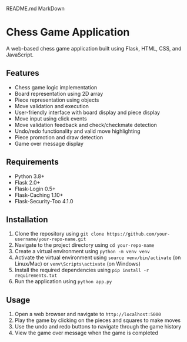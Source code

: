 README.md
MarkDown
# Chess Game Application

A web-based chess game application built using Flask, HTML, CSS, and JavaScript.

## Features

*   Chess game logic implementation
*   Board representation using 2D array
*   Piece representation using objects
*   Move validation and execution
*   User-friendly interface with board display and piece display
*   Move input using click events
*   Move validation feedback and check/checkmate detection
*   Undo/redo functionality and valid move highlighting
*   Piece promotion and draw detection
*   Game over message display

## Requirements

*   Python 3.8+
*   Flask 2.0+
*   Flask-Login 0.5+
*   Flask-Caching 1.10+
*   Flask-Security-Too 4.1.0

## Installation

1.  Clone the repository using `git clone https://github.com/your-username/your-repo-name.git`
2.  Navigate to the project directory using `cd your-repo-name`
3.  Create a virtual environment using `python -m venv venv`
4.  Activate the virtual environment using `source venv/bin/activate` (on Linux/Mac) or `venv\Scripts\activate` (on Windows)
5.  Install the required dependencies using `pip install -r requirements.txt`
6.  Run the application using `python app.py`

## Usage

1.  Open a web browser and navigate to `http://localhost:5000`
2.  Play the game by clicking on the pieces and squares to make moves
3.  Use the undo and redo buttons to navigate through the game history
4.  View the game over message when the game is completed
